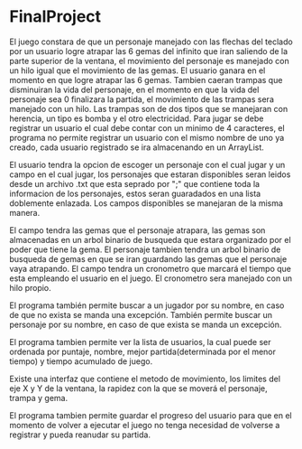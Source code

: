 # FinalProject
El juego constara de que un personaje manejado con las flechas del teclado por un usuario logre atrapar las 6 gemas del infinito que iran saliendo de la parte superior de la ventana, el movimiento del personaje es manejado con un hilo igual que el movimiento de las gemas. El usuario ganara en el momento en que logre atrapar las 6 gemas. Tambien caeran trampas que disminuiran la vida del personaje, en el momento en que la vida del personaje sea 0 finalizara la partida, el movimiento de las trampas sera manejado con un hilo. Las trampas son de dos tipos que se manejaran con herencia, un tipo es bomba y el otro electricidad. Para jugar se debe registrar un usuario el cual debe contar con un minimo de 4 caracteres, el programa no permite registrar un usuario con el mismo nombre de uno ya creado, cada usuario registrado se ira almacenando en un ArrayList.

El usuario tendra la opcion de escoger un personaje con el cual jugar y un campo en el cual jugar, los personajes que estaran disponibles seran leidos desde un archivo .txt que esta seprado por ";" que contiene toda la informacion de los personajes, estos seran guaradados en una lista doblemente enlazada. Los campos disponibles se manejaran de la misma manera.

El campo tendra las gemas que el personaje atrapara, las gemas son almacenadas en un arbol binario de busqueda que estara organizado por el poder que tiene la gema. El personaje tambien tendra un arbol binario de busqueda de gemas en que se iran guardando las gemas que el personaje vaya atrapando. El campo tendra un cronometro que marcará el tiempo que esta empleando el usuario en el juego. El cronometro sera manejado con un hilo propio.

El programa también permite buscar a un jugador por su nombre, en caso de que no exista se manda una excepción. También permite buscar un personaje por su nombre, en caso de que exista se manda un excepción. 

El programa tambien permite ver la lista de usuarios, la cual puede ser ordenada por puntaje, nombre, mejor partida(determinada por el menor tiempo) y tiempo acumulado de juego.

Existe una interfaz que contiene el metodo de movimiento, los limites del eje X y Y de la ventana, la rapidez con la que se moverá el personaje, trampa y gema.

El programa tambien permite guardar el progreso del usuario para que en el momento de volver a ejecutar el juego no tenga necesidad de volverse a registrar y pueda reanudar su partida.
